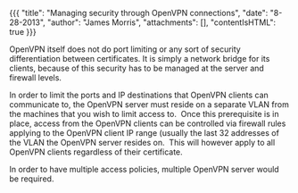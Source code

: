 {{{
  "title": "Managing security through OpenVPN connections",
  "date": "8-28-2013",
  "author": "James Morris",
  "attachments": [],
  "contentIsHTML": true
}}}

<p>OpenVPN itself does not do port limiting or any sort of security differentiation between certificates. It is simply a network bridge for its clients,&nbsp;because&nbsp;of this security has to be managed at the server and firewall levels. &nbsp;</p>
<p>In order to limit the ports and IP destinations that OpenVPN clients can communicate to, the OpenVPN server must reside on a&nbsp;separate&nbsp;VLAN from the machines that you wish to limit access to. &nbsp;Once this prerequisite is in place, access from
  the OpenVPN clients can be controlled via firewall rules applying to the OpenVPN client IP range (usually the last 32 addresses of the VLAN the OpenVPN server resides on. &nbsp;This will however apply to all OpenVPN clients regardless of their certificate.</p>
<p>In order to have multiple access policies, multiple OpenVPN server would be required.</p>
<p></p>
<p></p>
<p></p>
<p></p>